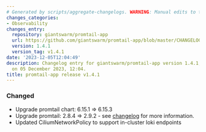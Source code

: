 ```yaml
---
# Generated by scripts/aggregate-changelogs. WARNING: Manual edits to this files will be overwritten.
changes_categories:
- Observability
changes_entry:
  repository: giantswarm/promtail-app
  url: https://github.com/giantswarm/promtail-app/blob/master/CHANGELOG.md#141---2023-12-05
  version: 1.4.1
  version_tag: v1.4.1
date: '2023-12-05T12:04:49'
description: Changelog entry for giantswarm/promtail-app version 1.4.1, published
  on 05 December 2023, 12:04.
title: promtail-app release v1.4.1
---
```


### Changed
- Upgrade promtail chart: 6.15.1 => 6.15.3
- Upgrade promtail: 2.8.4 => 2.9.2 - see [changelog](https://github.com/grafana/loki/blob/main/CHANGELOG.md) for more information.
- Updated CiliumNetworkPolicy to support in-cluster loki endpoints
